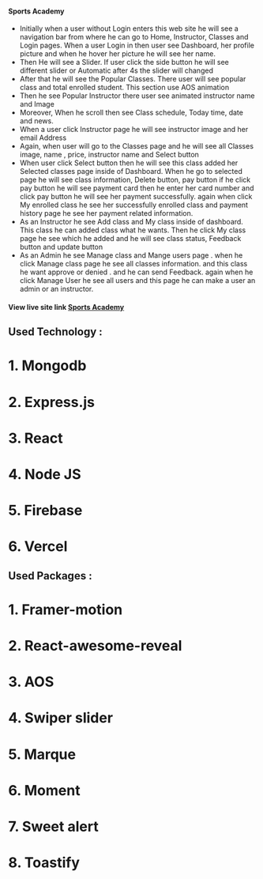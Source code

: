 #### Sports Academy 



<ul className="list-disc">
  <li> Initially when a user without Login enters this web site he will see a navigation bar from where he can go to  Home, Instructor, Classes and Login pages. When a user Login in then user see Dashboard, her profile picture and when he hover her picture he will see her name. </li>

  <li>Then He will  see a Slider. If user click the side button  he will see different slider or Automatic after 4s the slider will changed</li>
 
  <li>After that he will see the Popular Classes. There user will see popular class and total enrolled student. This section use AOS animation</li>

  <li>Then he see Popular Instructor there user see animated instructor name and Image</li>


  <li>Moreover, When he scroll then see Class schedule, Today time, date and news. </li>


  <li>When a user click Instructor page he will see  instructor image and her email Address </li>

  <li>Again, when user will go to the Classes  page and he will see all Classes image, name , price, instructor name and Select button  </li>

  <li>When user click Select button then he will see this class added her Selected classes page inside of Dashboard. When he go to selected page he will see class information, Delete button, pay button if he click pay button he will see payment card then he enter her card number and click pay button he will see her payment successfully. again when click My enrolled class he see her successfully enrolled class and payment history page he see her payment related information.  </li>

 
  <li> As an Instructor he see Add class and My class inside of dashboard. This class  he can added  class what he wants. Then he click My class page he see which he added and he will see class status, Feedback button and update button  </li>

  <li> As an Admin he see Manage class and Mange users page . when he click Manage class page he see all classes information. and this class he want approve or denied . and he can send Feedback. again when he click Manage User he see all users and this page he can make a user an admin  or an instructor. </li>

  
</ul>

####  View live site link   [Sports Academy ](https://sports-academy-2e6e5.web.app/)

##  Used Technology  :  
#   1. Mongodb 
#   2. Express.js
#   3. React 
#   4. Node JS
#   5. Firebase
#   6. Vercel

##  Used Packages  :  
#   1. Framer-motion 
#   2. React-awesome-reveal 
#   3. AOS 
#   4. Swiper slider
#   5. Marque
#   6. Moment
#   7. Sweet alert
#   8. Toastify




